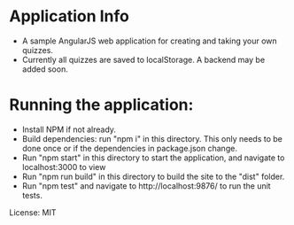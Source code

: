 # Application Info

* A sample AngularJS web application for creating and taking your own quizzes.
* Currently all quizzes are saved to localStorage. A backend may be added soon.

# Running the application:

* Install NPM if not already.
* Build dependencies: run "npm i" in this directory. This only needs to be done once or if the dependencies in package.json change.
* Run "npm start" in this directory to start the application, and navigate to localhost:3000 to view
* Run "npm run build" in this directory to build the site to the "dist" folder.
* Run "npm test" and navigate to http://localhost:9876/ to run the unit tests.

License: MIT